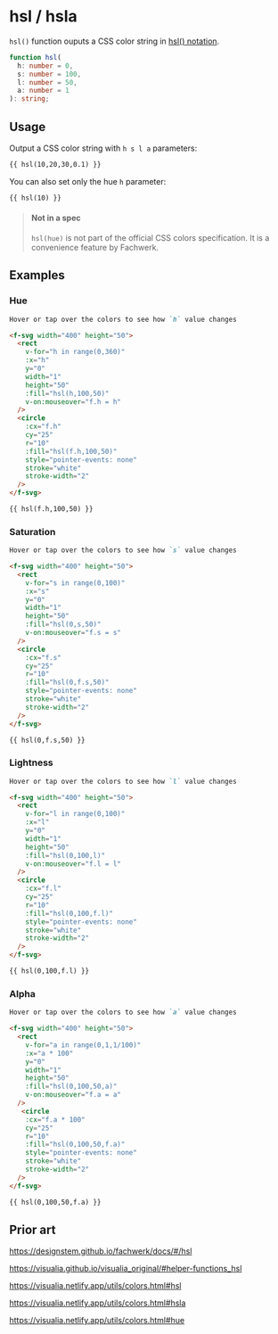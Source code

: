 # hsl / hsla

`hsl()` function ouputs a CSS color string in [hsl() notation](<https://developer.mozilla.org/en-US/docs/Web/CSS/color_value/hsl()>).

```ts
function hsl(
  h: number = 0,
  s: number = 100,
  l: number = 50,
  a: number = 1
): string;
```

## Usage

Output a CSS color string with `h s l a` parameters:

```md
{{ hsl(10,20,30,0.1) }}
```

You can also set only the hue `h` parameter:

```md
{{ hsl(10) }}
```

> #### Not in a spec
>
> `hsl(hue)` is not part of the official CSS colors specification. It is a convenience feature by Fachwerk.

## Examples

### Hue

```md
Hover or tap over the colors to see how `h` value changes

<f-svg width="400" height="50">
  <rect
    v-for="h in range(0,360)"
    :x="h"
    y="0"
    width="1"
    height="50"
    :fill="hsl(h,100,50)"
    v-on:mouseover="f.h = h" 
  />
  <circle
    :cx="f.h"
    cy="25"
    r="10"
    :fill="hsl(f.h,100,50)"
    style="pointer-events: none"
    stroke="white"
    stroke-width="2"
  />
</f-svg>

{{ hsl(f.h,100,50) }}
```

### Saturation

```md
Hover or tap over the colors to see how `s` value changes

<f-svg width="400" height="50">
  <rect
    v-for="s in range(0,100)"
    :x="s"
    y="0"
    width="1"
    height="50"
    :fill="hsl(0,s,50)"
    v-on:mouseover="f.s = s"
  />
  <circle
    :cx="f.s"
    cy="25"
    r="10"
    :fill="hsl(0,f.s,50)"
    style="pointer-events: none"
    stroke="white"
    stroke-width="2"
  />
</f-svg>

{{ hsl(0,f.s,50) }}
```

### Lightness

```md
Hover or tap over the colors to see how `l` value changes

<f-svg width="400" height="50">
  <rect
    v-for="l in range(0,100)"
    :x="l"
    y="0"
    width="1"
    height="50"
    :fill="hsl(0,100,l)"
    v-on:mouseover="f.l = l"
  />
  <circle
    :cx="f.l"
    cy="25"
    r="10"
    :fill="hsl(0,100,f.l)"
    style="pointer-events: none"
    stroke="white"
    stroke-width="2"
  />
</f-svg>

{{ hsl(0,100,f.l) }}
```

### Alpha

```md
Hover or tap over the colors to see how `a` value changes

<f-svg width="400" height="50">
  <rect
    v-for="a in range(0,1,1/100)"
    :x="a * 100"
    y="0"
    width="1"
    height="50"
    :fill="hsl(0,100,50,a)"
    v-on:mouseover="f.a = a"
  />
   <circle
    :cx="f.a * 100"
    cy="25"
    r="10"
    :fill="hsl(0,100,50,f.a)"
    style="pointer-events: none"
    stroke="white"
    stroke-width="2"
  />
</f-svg>

{{ hsl(0,100,50,f.a) }}
```

## Prior art

https://designstem.github.io/fachwerk/docs/#/hsl

https://visualia.github.io/visualia_original/#helper-functions_hsl

https://visualia.netlify.app/utils/colors.html#hsl

https://visualia.netlify.app/utils/colors.html#hsla

https://visualia.netlify.app/utils/colors.html#hue

